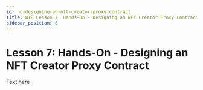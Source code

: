 ```yaml
---
id: ho-designing-an-nft-creator-proxy-contract
title: WIP Lesson 7. Hands-On - Designing an NFT Creator Proxy Contract
sidebar_position: 6
---
```


# Lesson 7: Hands-On - Designing an NFT Creator Proxy Contract

Text here
